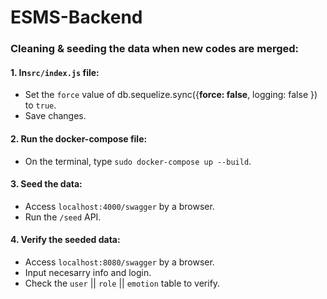 # ESMS-Backend

### Cleaning & seeding the data when new codes are merged:

#### 1. In`src/index.js` file:
- Set the `force` value of db.sequelize.sync({**force: false**, logging: false }) to `true`.
- Save changes.

#### 2. Run the docker-compose file:
- On the terminal, type `sudo docker-compose up --build`.

#### 3. Seed the data:
- Access `localhost:4000/swagger` by a browser.
- Run the `/seed` API.

#### 4. Verify the seeded data:
- Access `localhost:8080/swagger` by a browser.
- Input necesarry info and login.
- Check the `user` || `role` || `emotion` table to verify.
